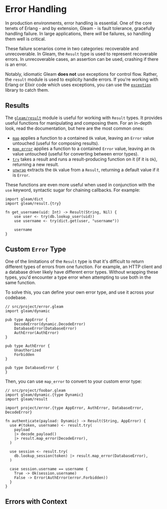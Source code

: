 # Error Handling

In production environments, error handling is essential. One of the core tenets
of Erlang - and by extension, Gleam - is fault tolerance, gracefully handling
failure. In large applications, there _will_ be failures, so handling them well
is critical.

These failure scenarios come in two categories: recoverable and unrecoverable.
In Gleam, the `Result` type is used to represent recoverable errors.
In unrecoverable cases, an assertion can be used, crashing if there is an error.

Notably, idiomatic Gleam **does not** use exceptions for control flow. Rather,
the `result` module is used to explicity handle errors. If you're working with
Erlang or Elixir code which uses exceptions, you can use the
[`exception`](https://github.com/lpil/exception) library to catch them.

## Results

The [`gleam/result`](https://hexdocs.pm/gleam_stdlib/gleam/result.html) module
is useful for working with `Result` types. It provides useful functions for
manipulating and composing them. For an in-depth look, read the documentation,
but here are the most common ones:

- [`map`](https://hexdocs.pm/gleam_stdlib/gleam/result.html#map) applies a
  function to a contained `Ok` value, leaving an `Error` value untouched (useful
  for composing results).
- [`map_error`](https://hexdocs.pm/gleam_stdlib/gleam/result.html#map_error)
  applies a function to a contained `Error` value, leaving an `Ok` value
  untouched (useful for converting between error types).
- [`try`](https://hexdocs.pm/gleam_stdlib/gleam/result.html#try) takes a result
  and runs a result-producing function on it (if it is `Ok`), returning a new
  result.
- [`unwrap`](https://hexdocs.pm/gleam_stdlib/gleam/result.html#unwrap) extracts
  the `Ok` value from a `Result`, returning a default value if it is `Error`.

These functions are even more useful when used in conjunction with the `use`
keyword, syntactic sugar for chaining callbacks. For example:

<!-- TODO: improve example -->

```gleam
import gleam/dict
import gleam/result.{try}

fn get_username(uid: Int) -> Result(String, Nil) {
    use user <- try(db.lookup_user(uid))
    use username <- try(dict.get(user, "username"))

    username
}
```

## Custom `Error` Type

One of the limitations of the `Result` type is that it's difficult to return
different types of errors from one function. For example, an HTTP client and a
database driver likely have different error types. Without wrapping these types,
you'd encounter a type error when attempting to use both in the same function.

To solve this, you can define your own error type, and use it across your
codebase.

```gleam
// src/project/error.gleam
import gleam/dynamic

pub type AppError {
    DecodeError(dynamic.DecodeError)
    DatabaseError(DatabaseError)
    AuthError(AuthError)
}

pub type AuthError {
    Unauthorized
    Forbidden
}

pub type DatabaseError {
}
```

Then, you can use `map_error` to convert to your custom error type:

```gleam
// src/project/foobar.gleam
import gleam/dynamic.{type Dynamic}
import gleam/result

import project/error.{type AppError, AuthError, DatabaseError, DecodeError}

fn authenticate(payload: Dynamic) -> Result(String, AppError) {
  use #(token, username) <- result.try(
    payload
    |> decode_payload()
    |> result.map_error(DecodeError),
  )

  use session <- result.try(
    db.lookup_session(token) |> result.map_error(DatabaseError),
  )

  case session.username == username {
    True -> Ok(session.username)
    False -> Error(AuthError(error.Forbidden))
  }
}
```

## Errors with Context
